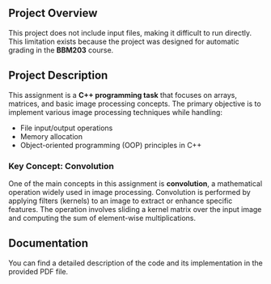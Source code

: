 <h2>Project Overview</h2>
<p>
    This project does not include input files, making it difficult to run directly. This limitation exists because the project was designed for automatic grading in the <strong>BBM203</strong> course.
</p>

<h2>Project Description</h2>
<p>
    This assignment is a <strong>C++ programming task</strong> that focuses on arrays, matrices, and basic image processing concepts. The primary objective is to implement various image processing techniques while handling:
</p>
<ul>
    <li>File input/output operations</li>
    <li>Memory allocation</li>
    <li>Object-oriented programming (OOP) principles in C++</li>
</ul>

<h3>Key Concept: Convolution</h3>
<p>
    One of the main concepts in this assignment is <strong>convolution</strong>, a mathematical operation widely used in image processing.
    Convolution is performed by applying filters (kernels) to an image to extract or enhance specific features. The operation involves
    sliding a kernel matrix over the input image and computing the sum of element-wise multiplications.
</p>

<h2>Documentation</h2>
<p>
    You can find a detailed description of the code and its implementation in the provided PDF file.
</p>
